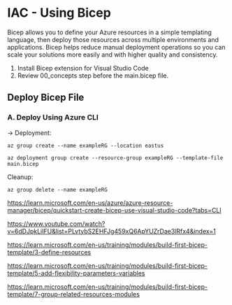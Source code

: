 # IAC - Using Bicep

Bicep allows you to define your Azure resources in a simple templating language, then deploy those resources across multiple environments and applications. Bicep helps reduce manual deployment operations so you can scale your solutions more easily and with higher quality and consistency.

1. Install Bicep extension for Visual Studio Code
2. Review 00_concepts step before the main.bicep file. 

## Deploy Bicep File

### A. Deploy Using Azure CLI

-> Deployment:

```
az group create --name exampleRG --location eastus

az deployment group create --resource-group exampleRG --template-file main.bicep
```

Cleanup:

```
az group delete --name exampleRG
```

https://learn.microsoft.com/en-us/azure/azure-resource-manager/bicep/quickstart-create-bicep-use-visual-studio-code?tabs=CLI

https://www.youtube.com/watch?v=6dDJpkLiIFU&list=PLvtybS2EHFJg459xQ6ApYUZrDae3lRfx4&index=1

https://learn.microsoft.com/en-us/training/modules/build-first-bicep-template/3-define-resources

https://learn.microsoft.com/en-us/training/modules/build-first-bicep-template/5-add-flexibility-parameters-variables

https://learn.microsoft.com/en-us/training/modules/build-first-bicep-template/7-group-related-resources-modules